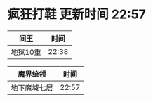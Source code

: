 # 疯狂打鞋 更新时间 22:57

| 间王   | 时间    |
|--------|-------|
| 地狱10重 | 22:38 |

| 魔界统领   | 时间    |
|--------|-------|
| 地下魔域七层 | 22:57 |